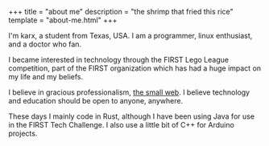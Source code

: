 +++
title = "about me"
description = "the shrimp that fried this rice"
template = "about-me.html"
+++

I'm karx, a student from Texas, USA. I am a programmer, linux enthusiast, and a doctor who fan.

I became interested in technology through the FIRST Lego League competition, part of the FIRST organization which has had a huge impact on my life and my beliefs.

I believe in gracious professionalism, [the small web](https://ar.al/2020/08/07/what-is-the-small-web/). I believe technology and education should be open to anyone, anywhere.

These days I mainly code in Rust, although I have been using Java for use in the FIRST Tech Challenge. I also use a little bit of C++ for Arduino projects.
